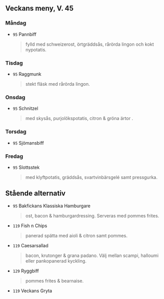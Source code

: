 ## Veckans meny, V. 45

### Måndag 

* `95` Pannbiff
  > fylld med schweizerost, örtgräddsås, rårörda lingon och kokt nypotatis. 
 
  


### Tisdag

* `95` Raggmunk
  > stekt fläsk med rårörda lingon.
  


### Onsdag

* `95` Schnitzel
  > med skysås, purjolökspotatis, citron & gröna ärtor .



### Torsdag

* `95` Sjömansbiff 
  >  


### Fredag

* `95` Slottsstek
  > med klyftpotatis, gräddsås, svartvinbärsgelé samt pressgurka.


## Stående alternativ

* `95` Bakfickans Klassiska Hamburgare
  > ost, bacon & hamburgardressing. Serveras med pommes frites.

* `119` Fish n Chips   
  >  panerad spätta med aioli & citron samt pommes.
* `119` Caesarsallad
  > bacon, krutonger & grana padano. Välj mellan scampi, halloumi eller pankopanerad kyckling.
  
* `129` Ryggbiff
  > pommes frites & bearnaise.

* `119` Veckans Gryta 
  > 

